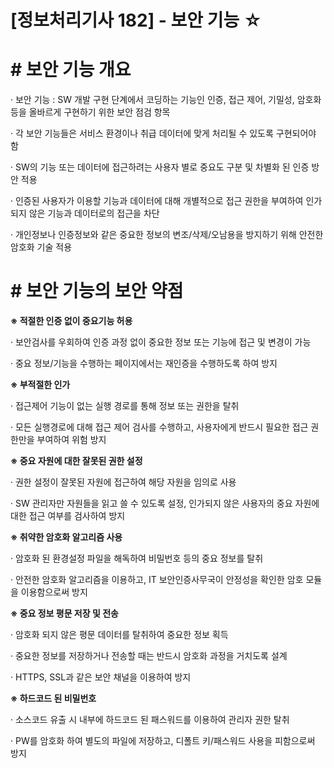 

# [정보처리기사 182] - 보안 기능 ☆



# **# 보안 기능 개요**

· 보안 기능 : SW 개발 구현 단계에서 코딩하는 기능인 인증, 접근 제어, 기밀성, 암호화 등을 올바르게 구현하기 위한 보안 점검 항목

· 각 보안 기능들은 서비스 환경이나 취급 데이터에 맞게 처리될 수 있도록 구현되어야 함

· SW의 기능 또는 데이터에 접근하려는 사용자 별로 중요도 구분 및 차별화 된 인증 방안 적용

· 인증된 사용자가 이용할 기능과 데이터에 대해 개별적으로 접근 권한을 부여하여 인가되지 않은 기능과 데이터로의 접근을 차단

· 개인정보나 인증정보와 같은 중요한 정보의 변조/삭제/오남용을 방지하기 위해 안전한 암호화 기술 적용



# **# 보안 기능의 보안 약점**

**※ 적절한 인증 없이 중요기능 허용**

· 보안검사를 우회하여 인증 과정 없이 중요한 정보 또는 기능에 접근 및 변경이 가능

· 중요 정보/기능을 수행하는 페이지에서는 재인증을 수행하도록 하여 방지



**※ 부적절한 인가**

· 접근제어 기능이 없는 실행 경로를 통해 정보 또는 권한을 탈취

· 모든 실행경로에 대해 접근 제어 검사를 수행하고, 사용자에게 반드시 필요한 접근 권한만을 부여하여 위험 방지



**※ 중요 자원에 대한 잘못된 권한 설정**

· 권한 설정이 잘못된 자원에 접근하여 해당 자원을 임의로 사용

· SW 관리자만 자원들을 읽고 쓸 수 있도록 설정, 인가되지 않은 사용자의 중요 자원에 대한 접근 여부를 검사하여 방지



**※ 취약한 암호화 알고리즘 사용**

· 암호화 된 환경설정 파일을 해독하여 비밀번호 등의 중요 정보를 탈취

· 안전한 암호화 알고리즘을 이용하고, IT 보안인증사무국이 안정성을 확인한 암호 모듈을 이용함으로써 방지



**※ 중요 정보 평문 저장 및 전송**

· 암호화 되지 않은 평문 데이터를 탈취하여 중요한 정보 획득

· 중요한 정보를 저장하거나 전송할 때는 반드시 암호화 과정을 거치도록 설계

· HTTPS, SSL과 같은 보안 채널을 이용하여 방지



**※ 하드코드 된 비밀번호**

· 소스코드 유출 시 내부에 하드코드 된 패스워드를 이용하여 관리자 권한 탈취

· PW를 암호화 하여 별도의 파일에 저장하고, 디폴트 키/패스워드 사용을 피함으로써 방지